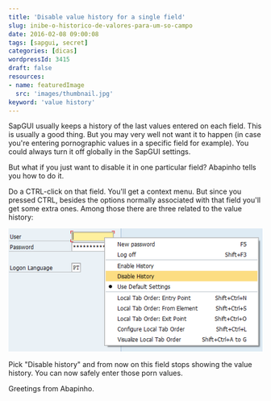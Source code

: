 ```yaml
---
title: 'Disable value history for a single field'
slug: inibe-o-historico-de-valores-para-um-so-campo
date: 2016-02-08 09:00:08
tags: [sapgui, secret]
categories: [dicas]
wordpressId: 3415
draft: false
resources:
- name: featuredImage
  src: 'images/thumbnail.jpg'
keyword: 'value history'
---
```

SapGUI usually keeps a history of the last values entered on each field. This is usually a good thing. But you may very well not want it to happen (in case you're entering pornographic values in a specific field for example). You could always turn it off globally in the SapGUI settings.

But what if you just want to disable it in one particular field? Abapinho tells you how to do it.

<!--more-->

Do a CTRL-click on that field. You'll get a context menu. But since you pressed CTRL, besides the options normally associated with that field you'll get some extra ones. Among those there are three related to the value history:

![disable_history][1]

Pick "Disable history" and from now on this field stops showing the value history. You can now safely enter those porn values.

Greetings from Abapinho.

   [1]: images/disable_history.png
